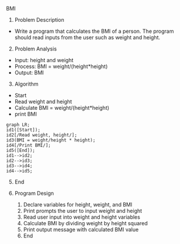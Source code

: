 ﻿BMI

1. Problem Description
- Write a program that calculates the BMI of a person. The program should read inputs from the user such as weight and height.

2. Problem Analysis
- Input: height and weight
- Process: BMI = weight/(height\*height)
- Output: BMI

3. Algorithm
  - Start
  - Read weight and height
  - Calculate BMI = weight/(height\*height)
  - print BMI
```mermaid
graph LR;
id1([Start]);
id2[/Read weight, height/];
id3(BMI = weight/height * height);
id4[/Print BMI/];
id5([End]);
id1-->id2;
id2-->id3;
id3-->id4;
id4-->id5;
```


  5. End

4. Program Design
   1. Declare variables for height, weight, and BMI
   2. Print prompts the user to input weight and height
   3. Read user input into weight and height variables
   4. Calculate BMI by dividing weight by height squared
   5. Print output message with calculated BMI value
   6. End

